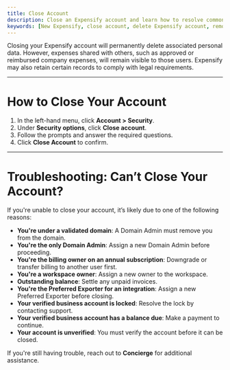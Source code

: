 ```yaml
---
title: Close Account
description: Close an Expensify account and learn how to resolve common issues that prevent account deletion.
keywords: [New Expensify, close account, delete Expensify account, remove user, deactivate account, cancel account, terminate]
---
```


Closing your Expensify account will permanently delete associated personal data. However, expenses shared with others, such as approved or reimbursed company expenses, will remain visible to those users. Expensify may also retain certain records to comply with legal requirements.

---

# How to Close Your Account

1. In the left-hand menu, click **Account > Security**.
2. Under **Security options**, click **Close account**.
3. Follow the prompts and answer the required questions.
4. Click **Close Account** to confirm.

---

# Troubleshooting: Can’t Close Your Account?

If you're unable to close your account, it’s likely due to one of the following reasons:

- **You're under a validated domain**: A Domain Admin must remove you from the domain.
- **You're the only Domain Admin**: Assign a new Domain Admin before proceeding.
- **You're the billing owner on an annual subscription**: Downgrade or transfer billing to another user first.
- **You're a workspace owner**: Assign a new owner to the workspace.
- **Outstanding balance**: Settle any unpaid invoices.
- **You're the Preferred Exporter for an integration**: Assign a new Preferred Exporter before closing.
- **Your verified business account is locked**: Resolve the lock by contacting support.
- **Your verified business account has a balance due**: Make a payment to continue.
- **Your account is unverified**: You must verify the account before it can be closed.

If you're still having trouble, reach out to **Concierge** for additional assistance.

